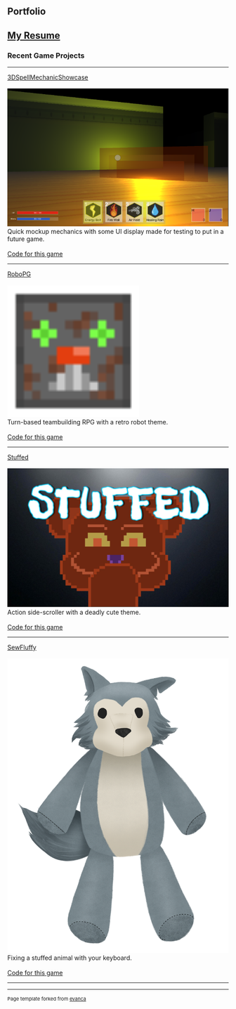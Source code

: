 ## Portfolio

[My Resume](/Andrew%20Wang%20Resume.pdf)
---

### Recent Game Projects
---

[3DSpellMechanicShowcase](https://meateor.itch.io/spellgame)
<br><br>
<a href="https://meateor.itch.io/spellgame/"><img src="images/Spell.PNG?raw=true"></a>
<br>
Quick mockup mechanics with some UI display made for testing to put in a future game.
<br><br>
 <a href="https://github.com/Meateoreo/AndrewWangCodes/">Code for this game</a>

---
[RoboPG](https://meateor.itch.io/robopg)
<br><br>
<a href="https://meateor.itch.io/robopg/"><img src="images/Rust.png?raw=true" width=300 height=300></a>
<br>
Turn-based teambuilding RPG with a retro robot theme.
<br><br>
<a href="https://github.com/Meateoreo/AndrewWangCodes/tree/master/RoboPG">Code for this game</a>

---
[Stuffed](https://meateor.itch.io/stuffed)
<br><br>
<a href="https://meateor.itch.io/stuffed/"><img src="images/LosePic.JPG?raw=true"></a>
<br>
Action side-scroller with a deadly cute theme. 
<br><br>
<a href="https://github.com/Meateoreo/AndrewWangCodes/tree/master/RoboPG">Code for this game</a>

---
[SewFluffy](https://meateor.itch.io/sewfluffy)
<br><br>
<a href="https://meateor.itch.io/sewfluffy/"><img src="images/Wolf_Base.png?raw=true"></a>
<br>
Fixing a stuffed animal with your keyboard.
<br><br>
<a href="https://github.com/Meateoreo/AndrewWangCodes/tree/master/RoboPG">Code for this game</a>

---




---
<p style="font-size:11px">Page template forked from <a href="https://github.com/evanca/quick-portfolio">evanca</a></p>
<!-- Remove above link if you don't want to attibute -->

